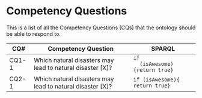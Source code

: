 # Competency Questions

This is a list of all the Competency Questions (CQs) that the ontology should be able to respond to.

CQ# | Competency Question | SPARQL
--- | ------------------- | ------
CQ1-1 | Which natural disasters may lead to natural disaster [X]? | `if`<br/>`  (isAwesome)`<br/>`{return true}`
CQ2-1 | Which natural disasters may lead to natural disaster [X]? | `if (isAwesome){  return true}`

